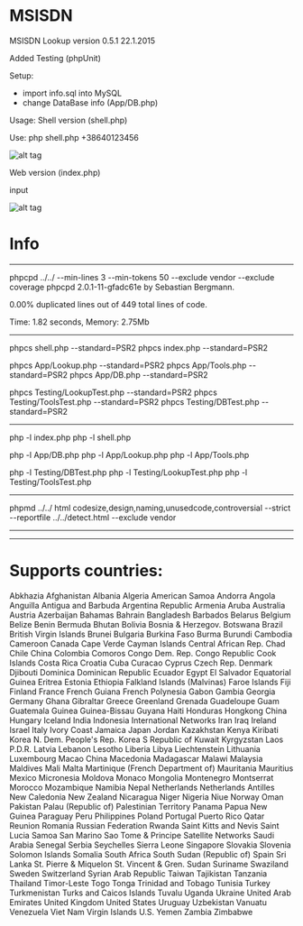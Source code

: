 # MSISDN
MSISDN Lookup version 0.5.1 22.1.2015

Added Testing (phpUnit)

Setup:
- import info.sql into MySQL
- change DataBase info (App/DB.php)

Usage:
Shell version (shell.php)

Use: php shell.php +38640123456


![alt tag](http://shrani.si/f/3p/TQ/1tinqk7A/shell.jpg)

Web version (index.php)

input 


![alt tag](http://shrani.si/f/W/lo/3p4Zcj0G/web.jpg)


# Info
--------------------------------------------------------------
phpcpd ../../ --min-lines 3 --min-tokens 50 --exclude vendor --exclude coverage
phpcpd 2.0.1-11-gfadc61e by Sebastian Bergmann.

0.00% duplicated lines out of 449 total lines of code.

Time: 1.82 seconds, Memory: 2.75Mb

--------------------------------------------------------------

phpcs shell.php --standard=PSR2
phpcs index.php --standard=PSR2

phpcs App/Lookup.php --standard=PSR2
phpcs App/Tools.php --standard=PSR2
phpcs App/DB.php --standard=PSR2

phpcs Testing/LookupTest.php --standard=PSR2
phpcs Testing/ToolsTest.php --standard=PSR2
phpcs Testing/DBTest.php --standard=PSR2

--------------------------------------------------------------

php -l index.php
php -l shell.php

php -l App/DB.php
php -l App/Lookup.php
php -l App/Tools.php

php -l Testing/DBTest.php
php -l Testing/LookupTest.php
php -l Testing/ToolsTest.php


--------------------------------------------------------------

phpmd ../../ html codesize,design,naming,unusedcode,controversial --strict --reportfile ../../detect.html --exclude vendor


--------------------------------------------------------------

--------------------------------------------------------------
# Supports countries:
Abkhazia
Afghanistan
Albania
Algeria
American Samoa
Andorra
Angola
Anguilla
Antigua and Barbuda
Argentina Republic
Armenia
Aruba
Australia
Austria
Azerbaijan
Bahamas
Bahrain
Bangladesh
Barbados
Belarus
Belgium
Belize
Benin
Bermuda
Bhutan
Bolivia
Bosnia & Herzegov.
Botswana
Brazil
British Virgin Islands
Brunei
Bulgaria
Burkina Faso
Burma
Burundi
Cambodia
Cameroon
Canada
Cape Verde
Cayman Islands
Central African Rep.
Chad
Chile
China
Colombia
Comoros
Congo Dem. Rep.
Congo Republic
Cook Islands
Costa Rica
Croatia
Cuba
Curacao
Cyprus
Czech Rep.
Denmark
Djibouti
Dominica
Dominican Republic
Ecuador
Egypt
El Salvador
Equatorial Guinea
Eritrea
Estonia
Ethiopia
Falkland Islands (Malvinas)
Faroe Islands
Fiji
Finland
France
French Guiana
French Polynesia
Gabon
Gambia
Georgia
Germany
Ghana
Gibraltar
Greece
Greenland
Grenada
Guadeloupe
Guam
Guatemala
Guinea
Guinea-Bissau
Guyana
Haiti
Honduras
Hongkong China
Hungary
Iceland
India
Indonesia
International Networks
Iran
Iraq
Ireland
Israel
Italy
Ivory Coast
Jamaica
Japan
Jordan
Kazakhstan
Kenya
Kiribati
Korea N. Dem. People's Rep.
Korea S Republic of
Kuwait
Kyrgyzstan
Laos P.D.R.
Latvia
Lebanon
Lesotho
Liberia
Libya
Liechtenstein
Lithuania
Luxembourg
Macao China
Macedonia
Madagascar
Malawi
Malaysia
Maldives
Mali
Malta
Martinique (French Department of)
Mauritania
Mauritius
Mexico
Micronesia
Moldova
Monaco
Mongolia
Montenegro
Montserrat
Morocco
Mozambique
Namibia
Nepal
Netherlands
Netherlands Antilles
New Caledonia
New Zealand
Nicaragua
Niger
Nigeria
Niue
Norway
Oman
Pakistan
Palau (Republic of)
Palestinian Territory
Panama
Papua New Guinea
Paraguay
Peru
Philippines
Poland
Portugal
Puerto Rico
Qatar
Reunion
Romania
Russian Federation
Rwanda
Saint Kitts and Nevis
Saint Lucia
Samoa
San Marino
Sao Tome & Principe
Satellite Networks
Saudi Arabia
Senegal
Serbia
Seychelles
Sierra Leone
Singapore
Slovakia
Slovenia
Solomon Islands
Somalia
South Africa
South Sudan (Republic of)
Spain
Sri Lanka
St. Pierre & Miquelon
St. Vincent & Gren.
Sudan
Suriname
Swaziland
Sweden
Switzerland
Syrian Arab Republic
Taiwan
Tajikistan
Tanzania
Thailand
Timor-Leste
Togo
Tonga
Trinidad and Tobago
Tunisia
Turkey
Turkmenistan
Turks and Caicos Islands
Tuvalu
Uganda
Ukraine
United Arab Emirates
United Kingdom
United States
Uruguay
Uzbekistan
Vanuatu
Venezuela
Viet Nam
Virgin Islands U.S.
Yemen
Zambia
Zimbabwe 